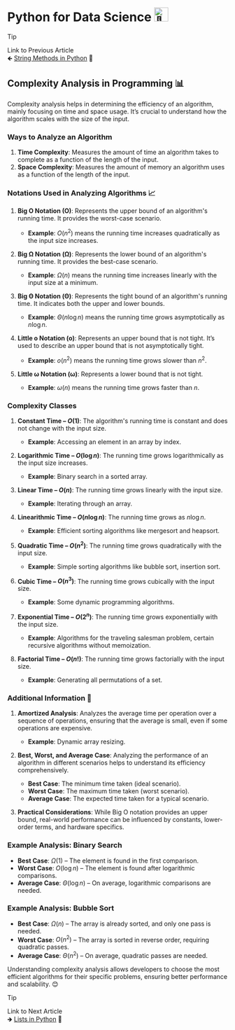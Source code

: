 # Python for Data Science <picture> <source srcset="https://fonts.gstatic.com/s/e/notoemoji/latest/1f40d/512.webp" type="image/webp"> <img src="https://fonts.gstatic.com/s/e/notoemoji/latest/1f40d/512.gif" alt="🐍" width="32" height="32"> </picture>

> [!TIP]  
> Link to Previous Article  
> 🡸 [String Methods in Python](/Python/Articles/19_string_methods.md) 🧰

## Complexity Analysis in Programming 📊

Complexity analysis helps in determining the efficiency of an algorithm, mainly focusing on time and space usage. It’s crucial to understand how the algorithm scales with the size of the input.

### Ways to Analyze an Algorithm

1. **Time Complexity**: Measures the amount of time an algorithm takes to complete as a function of the length of the input.
2. **Space Complexity**: Measures the amount of memory an algorithm uses as a function of the length of the input.

### Notations Used in Analyzing Algorithms 📈

1. **Big O Notation (O)**: Represents the upper bound of an algorithm's running time. It provides the worst-case scenario.
   - **Example**: $O(n^2)$ means the running time increases quadratically as the input size increases.

2. **Big Ω Notation (Ω)**: Represents the lower bound of an algorithm's running time. It provides the best-case scenario.
   - **Example**: $Ω(n)$ means the running time increases linearly with the input size at a minimum.

3. **Big Θ Notation (Θ)**: Represents the tight bound of an algorithm's running time. It indicates both the upper and lower bounds.
   - **Example**: $Θ(n \log n)$ means the running time grows asymptotically as $n \log n$.

4. **Little o Notation (o)**: Represents an upper bound that is not tight. It’s used to describe an upper bound that is not asymptotically tight.
   - **Example**: $o(n^2)$ means the running time grows slower than $n^2$.

5. **Little ω Notation (ω)**: Represents a lower bound that is not tight.
   - **Example**: $ω(n)$ means the running time grows faster than $n$.

### Complexity Classes

1. **Constant Time – $O(1)$**: The algorithm's running time is constant and does not change with the input size.
   - **Example**: Accessing an element in an array by index.

2. **Logarithmic Time – $O(\log n)$**: The running time grows logarithmically as the input size increases.
   - **Example**: Binary search in a sorted array.

3. **Linear Time – $O(n)$**: The running time grows linearly with the input size.
   - **Example**: Iterating through an array.

4. **Linearithmic Time – $O(n \log n)$**: The running time grows as $n \log n$.
   - **Example**: Efficient sorting algorithms like mergesort and heapsort.

5. **Quadratic Time – $O(n^2)$**: The running time grows quadratically with the input size.
   - **Example**: Simple sorting algorithms like bubble sort, insertion sort.

6. **Cubic Time – $O(n^3)$**: The running time grows cubically with the input size.
   - **Example**: Some dynamic programming algorithms.

7. **Exponential Time – $O(2^n)$**: The running time grows exponentially with the input size.
   - **Example**: Algorithms for the traveling salesman problem, certain recursive algorithms without memoization.

8. **Factorial Time – $O(n!)$**: The running time grows factorially with the input size.
   - **Example**: Generating all permutations of a set.

### Additional Information 📝

1. **Amortized Analysis**: Analyzes the average time per operation over a sequence of operations, ensuring that the average is small, even if some operations are expensive.
   - **Example**: Dynamic array resizing.

2. **Best, Worst, and Average Case**: Analyzing the performance of an algorithm in different scenarios helps to understand its efficiency comprehensively.
   - **Best Case**: The minimum time taken (ideal scenario).
   - **Worst Case**: The maximum time taken (worst scenario).
   - **Average Case**: The expected time taken for a typical scenario.

3. **Practical Considerations**: While Big O notation provides an upper bound, real-world performance can be influenced by constants, lower-order terms, and hardware specifics.

### Example Analysis: Binary Search

- **Best Case**: $Ω(1)$ – The element is found in the first comparison.
- **Worst Case**: $O(\log n)$ – The element is found after logarithmic comparisons.
- **Average Case**: $Θ(\log n)$ – On average, logarithmic comparisons are needed.

### Example Analysis: Bubble Sort

- **Best Case**: $Ω(n)$ – The array is already sorted, and only one pass is needed.
- **Worst Case**: $O(n^2)$ – The array is sorted in reverse order, requiring quadratic passes.
- **Average Case**: $Θ(n^2)$ – On average, quadratic passes are needed.

Understanding complexity analysis allows developers to choose the most efficient algorithms for their specific problems, ensuring better performance and scalability. 😊

> [!TIP]  
> Link to Next Article  
> 🡺 [Lists in Python](/Python/Articles/21_lists.md) 📝